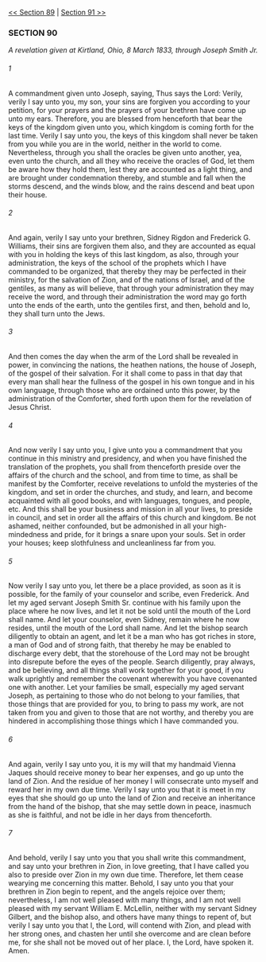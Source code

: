 [<< Section 89](Section%2089)  |  [Section 91 >>](Section%2091)

### SECTION 90

*A revelation given at Kirtland, Ohio, 8 March 1833, through Joseph Smith Jr.*

###### 1
A commandment given unto Joseph, saying, Thus says the Lord: Verily, verily I say unto you, my son, your sins are forgiven you according to your petition, for your prayers and the prayers of your brethren have come up unto my ears. Therefore, you are blessed from henceforth that bear the keys of the kingdom given unto you, which kingdom is coming forth for the last time. Verily I say unto you, the keys of this kingdom shall never be taken from you while you are in the world, neither in the world to come. Nevertheless, through you shall the oracles be given unto another, yea, even unto the church, and all they who receive the oracles of God, let them be aware how they hold them, lest they are accounted as a light thing, and are brought under condemnation thereby, and stumble and fall when the storms descend, and the winds blow, and the rains descend and beat upon their house.

###### 2
And again, verily I say unto your brethren, Sidney Rigdon and Frederick G. Williams, their sins are forgiven them also, and they are accounted as equal with you in holding the keys of this last kingdom, as also, through your administration, the keys of the school of the prophets which I have commanded to be organized, that thereby they may be perfected in their ministry, for the salvation of Zion, and of the nations of Israel, and of the gentiles, as many as will believe, that through your administration they may receive the word, and through their administration the word may go forth unto the ends of the earth, unto the gentiles first, and then, behold and lo, they shall turn unto the Jews.

###### 3
And then comes the day when the arm of the Lord shall be revealed in power, in convincing the nations, the heathen nations, the house of Joseph, of the gospel of their salvation. For it shall come to pass in that day that every man shall hear the fullness of the gospel in his own tongue and in his own language, through those who are ordained unto this power, by the administration of the Comforter, shed forth upon them for the revelation of Jesus Christ.

###### 4
And now verily I say unto you, I give unto you a commandment that you continue in this ministry and presidency, and when you have finished the translation of the prophets, you shall from thenceforth preside over the affairs of the church and the school, and from time to time, as shall be manifest by the Comforter, receive revelations to unfold the mysteries of the kingdom, and set in order the churches, and study, and learn, and become acquainted with all good books, and with languages, tongues, and people, etc. And this shall be your business and mission in all your lives, to preside in council, and set in order all the affairs of this church and kingdom. Be not ashamed, neither confounded, but be admonished in all your high-mindedness and pride, for it brings a snare upon your souls. Set in order your houses; keep slothfulness and uncleanliness far from you.

###### 5
Now verily I say unto you, let there be a place provided, as soon as it is possible, for the family of your counselor and scribe, even Frederick. And let my aged servant Joseph Smith Sr. continue with his family upon the place where he now lives, and let it not be sold until the mouth of the Lord shall name. And let your counselor, even Sidney, remain where he now resides, until the mouth of the Lord shall name. And let the bishop search diligently to obtain an agent, and let it be a man who has got riches in store, a man of God and of strong faith, that thereby he may be enabled to discharge every debt, that the storehouse of the Lord may not be brought into disrepute before the eyes of the people. Search diligently, pray always, and be believing, and all things shall work together for your good, if you walk uprightly and remember the covenant wherewith you have covenanted one with another. Let your families be small, especially my aged servant Joseph, as pertaining to those who do not belong to your families, that those things that are provided for you, to bring to pass my work, are not taken from you and given to those that are not worthy, and thereby you are hindered in accomplishing those things which I have commanded you.

###### 6
And again, verily I say unto you, it is my will that my handmaid Vienna Jaques should receive money to bear her expenses, and go up unto the land of Zion. And the residue of her money I will consecrate unto myself and reward her in my own due time. Verily I say unto you that it is meet in my eyes that she should go up unto the land of Zion and receive an inheritance from the hand of the bishop, that she may settle down in peace, inasmuch as she is faithful, and not be idle in her days from thenceforth.

###### 7
And behold, verily I say unto you that you shall write this commandment, and say unto your brethren in Zion, in love greeting, that I have called you also to preside over Zion in my own due time. Therefore, let them cease wearying me concerning this matter. Behold, I say unto you that your brethren in Zion begin to repent, and the angels rejoice over them; nevertheless, I am not well pleased with many things, and I am not well pleased with my servant William E. McLellin, neither with my servant Sidney Gilbert, and the bishop also, and others have many things to repent of, but verily I say unto you that I, the Lord, will contend with Zion, and plead with her strong ones, and chasten her until she overcome and are clean before me, for she shall not be moved out of her place. I, the Lord, have spoken it. Amen.